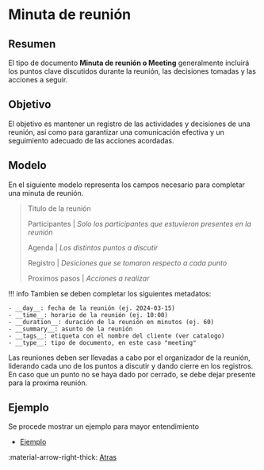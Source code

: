 # Minuta de reunión
## Resumen
El tipo de documento **Minuta de reunión o Meeting** generalmente incluirá los puntos clave discutidos durante la reunión, las decisiones tomadas y las acciones a seguir.
## Objetivo
El objetivo es mantener un registro de las actividades y decisiones de una reunión, así como para garantizar una comunicación efectiva y un seguimiento adecuado de las acciones acordadas.
## Modelo
En el siguiente modelo representa los campos necesario para completar una minuta de reunión.

> Titulo de la reunión
> 
> Participantes
> | _Solo los participantes que estuvieron presentes en la reunión_
>
> Agenda | _Los distintos puntos a discutir_
> 
> Registro | _Desiciones que se tomaron respecto a cada punto_
>
> Proximos pasos | _Acciones a realizar_

!!! info
    Tambien se deben completar los siguientes metadatos:

    - __day__: fecha de la reunión (ej. 2024-03-15)
    - __time__: horario de la reunión (ej. 10:00)
    - __duration__: duración de la reunión en minutos (ej. 60)
    - __summary__: asunto de la reunión
    - __tags__: etiqueta con el nombre del cliente (ver catalogo)
    - __type__: tipo de documento, en este caso "meeting"

Las reuniones deben ser llevadas a cabo por el organizador de la reunión, liderando cada uno de los puntos a discutir y dando cierre en los registros. En caso que un punto no se haya dado por cerrado, se debe dejar presente para la proxima reunión.

## Ejemplo
Se procede mostrar un ejemplo para mayor entendimiento

- [Ejemplo](example-1.md)

:material-arrow-right-thick: [Atras](../index.md) <br>